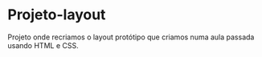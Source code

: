 # Projeto-layout
Projeto onde recriamos o layout protótipo que criamos numa aula passada usando HTML e CSS.

